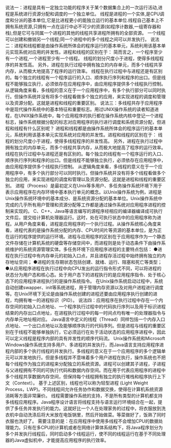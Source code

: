 说法一：进程是具有一定独立功能的程序关于某个数据集合上的一次运行活动,进程是系统进行资源分配和调度的一个独立单位。
线程是进程的一个实体,是CPU调度和分派的基本单位,它是比进程更小的能独立运行的基本单位.线程自己基本上不拥有系统资源,只拥有一点在运行中必不可少的资源(如程序计数器,一组寄存器和栈),但是它可与同属一个进程的其他的线程共享进程所拥有的全部资源。 
一个线程可以创建和撤销另一个线程;同一个进程中的多个线程之间可以并发执行。
说法二：进程和线程都是由操作系统所体会的程序运行的基本单元，系统利用该基本单元实现系统对应用的并发性。进程和线程的区别在于： 
简而言之，一个程序至少有一个进程,一个进程至少有一个线程。 
线程的划分尺度小于进程，使得多线程程序的并发性高。 
另外，进程在执行过程中拥有独立的内存单元，而多个线程共享内存，从而极大地提高了程序的运行效率。 
线程在执行过程中与进程还是有区别的。每个独立的线程有一个程序运行的入口、顺序执行序列和程序的出口。但是线程不能够独立执行，必须依存在应用程序中，由应用程序提供多个线程执行控制。 
从逻辑角度来看，多线程的意义在于一个应用程序中，有多个执行部分可以同时执行。但操作系统并没有将多个线程看做多个独立的应用，来实现进程的调度和管理以及资源分配。这就是进程和线程的重要区别。 
说法三：多线程共存于应用程序中是现代操作系统中的基本特征和重要标志。用过UNIX操作系统的读者知道进程，在UNIX操作系统中，每个应用程序的执行都在操作系统内核中登记一个进程标志，操作系统根据分配的标志对应用程序的执行进行调度和系统资源分配，但进程和线程有什么区别呢？ 
进程和线程都是由操作系统所体会的程序运行的基本单元，系统利用该基本单元实现系统对应用的并发性。进程和线程的区别在于：
线程的划分尺度小于进程，使得多线程程序的并发性高。 
另外，进程在执行过程中拥有独立的内存单元，而多个线程共享内存，从而极大地提高了程序的运行效率。 
线程在执行过程中与进程还是有区别的。每个独立的线程有一个程序运行的入口、顺序执行序列和程序的出口。但是线程不能够独立执行，必须依存在应用程序中，由应用程序提供多个线程执行控制。 
从逻辑角度来看，多线程的意义在于一个应用程序中，有多个执行部分可以同时执行。但操作系统并没有将多个线程看做多个独立的应用，来实现进程的调度和管理以及资源分配。这就是进程和线程的重要区别。 
进程（Process）是最初定义在Unix等多用户、多任务操作系统环境下用于表示应用程序在内存环境中基本执行单元的概念。以Unix操作系统为例，进程是Unix操作系统环境中的基本成分、是系统资源分配的基本单位。Unix操作系统中完成的几乎所有用户管理和资源分配等工作都是通过操作系统对应用程序进程的控制来实现的。 
C、C++、Java等语言编写的源程序经相应的编译器编译成可执行文件后，提交给计算机处理器运行。这时，处在可执行状态中的应用程序称为进程。从用户角度来看，进程是应用程序的一个执行过程。从操作系统核心角度来看，进程代表的是操作系统分配的内存、CPU时间片等资源的基本单位，是为正在运行的程序提供的运行环境。进程与应用程序的区别在于应用程序作为一个静态文件存储在计算机系统的硬盘等存储空间中，而进程则是处于动态条件下由操作系统维护的系统资源管理实体。多任务环境下应用程序进程的主要特点包括： 
●进程在执行过程中有内存单元的初始入口点，并且进程存活过程中始终拥有独立的内存地址空间； 
●进程的生存期状态包括创建、就绪、运行、阻塞和死亡等类型； 
●从应用程序进程在执行过程中向CPU发出的运行指令形式不同，可以将进程的状态分为用户态和核心态。处于用户态下的进程执行的是应用程序指令、处于核心态下的应用程序进程执行的是操作系统指令。 
在Unix操作系统启动过程中，系统自动创建swapper、init等系统进程，用于管理内存资源以及对用户进程进行调度等。在Unix环境下无论是由操作系统创建的进程还要由应用程序执行创建的进程，均拥有唯一的进程标识（PID）。 
说法四：应用程序在执行过程中存在一个内存空间的初始入口点地址、一个程序执行过程中的代码执行序列以及用于标识进程结束的内存出口点地址，在进程执行过程中的每一时间点均有唯一的处理器指令与内存单元地址相对应。 
Java语言中定义的线程（Thread）同样包括一个内存入口点地址、一个出口点地址以及能够顺序执行的代码序列。但是进程与线程的重要区别在于线程不能够单独执行，它必须运行在处于活动状态的应用程序进程中，因此可以定义线程是程序内部的具有并发性的顺序代码流。 
Unix操作系统和Microsoft Windows操作系统支持多用户、多进程的并发执行，而Java语言支持应用程序进程内部的多个执行线程的并发执行。多线程的意义在于一个应用程序的多个逻辑单元可以并发地执行。但是多线程并不意味着多个用户进程在执行，操作系统也不把每个线程作为独立的进程来分配独立的系统资源。进程可以创建其子进程，子进程与父进程拥有不同的可执行代码和数据内存空间。而在用于代表应用程序的进程中多个线程共享数据内存空间，但保持每个线程拥有独立的执行堆栈和程序执行上下文（Context）。 
基于上述区别，线程也可以称为轻型进程 (Light Weight Process，LWP)。不同线程间允许任务协作和数据交换，使得在计算机系统资源消耗等方面非常廉价。 
线程需要操作系统的支持，不是所有类型的计算机都支持多线程应用程序。Java程序设计语言将线程支持与语言运行环境结合在一起，提供了多任务并发执行的能力。这就好比一个人在处理家务的过程中，将衣服放到洗衣机中自动洗涤后将大米放在电饭锅里，然后开始做菜。等菜做好了，饭熟了同时衣服也洗好了。 
需要注意的是：在应用程序中使用多线程不会增加CPU的数据处理能力。只有在多CPU的计算机或者在网络计算体系结构下，将Java程序划分为多个并发执行线程后，同时启动多个线程运行，使不同的线程运行在基于不同处理器的Java虚拟机中，才能提高应用程序的执行效率。